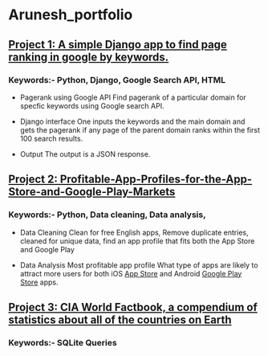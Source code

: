 # Arunesh_portfolio

## [Project 1: A simple Django app to find page ranking in google by keywords.](https://github.com/aruneshroy91/django-pagerank)

### Keywords:- Python, Django, Google Search API, HTML

* Pagerank using Google API
Find pagerank of a particular domain for specfic keywords using Google search API.

* Django interface 
One inputs the keywords and the main domain and gets the pagerank if any page of the parent domain ranks within the first 100 search results. 

* Output
The output is a JSON response.    

## [Project 2: Profitable-App-Profiles-for-the-App-Store-and-Google-Play-Markets](https://github.com/aruneshroy91/Profitable-App-Profiles-for-the-App-Store-and-Google-Play-Markets)

### Keywords:- Python, Data cleaning, Data analysis,

* Data Cleaning
Clean for free English apps, Remove duplicate entries, cleaned for unique data, find an app profile that fits both the App Store and Google Play

* Data Analysis Most profitable app profile
What type of apps are likely to attract more users for both iOS [App Store](https://www.kaggle.com/ramamet4/app-store-apple-data-set-10k-apps) and Android [Google Play Store](https://www.kaggle.com/lava18/google-play-store-apps) apps.

## [Project 3: CIA World Factbook, a compendium of statistics about all of the countries on Earth]()

### Keywords:- SQLite Queries

  
